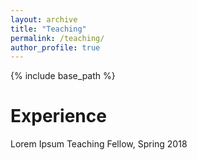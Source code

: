```yaml
---
layout: archive
title: "Teaching"
permalink: /teaching/
author_profile: true
---
```


{% include base_path %}

Experience
======

Lorem Ipsum
Teaching Fellow, Spring 2018